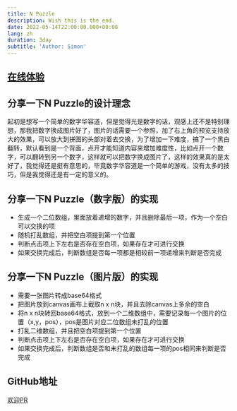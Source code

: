 ```yaml
---
title: N Puzzle
description: Wish this is the end.
date: 2022-05-14T22:00:00.000+00:00
lang: zh
duration: 3day
subtitle: 'Author: Simon'
---
```


  ## [在线体验](https://n-puzzle.hejian.club/)

  ## 分享一下N Puzzle的设计理念

  起初是想写一个简单的数字华容道，但是觉得光是数字的话，观感上还不是特别理想，那我把数字换成图片好了，图片的话需要一个参照，加了右上角的预览支持放大的效果，可以放大到拼图的头部对着去交换，为了增加一下难度，搞了一个黑白翻转，默认看到是一个背面，点开才能知道内容来增加难度性，比如点开一个数字，可以翻转到另一个数字，这样就可以把数字换成图片了，这样的效果真的是太好了，我觉得还是挺有意思的，毕竟数字华容道是一个简单的游戏，没有太多的技巧，但是我觉得还是有一定的意义的。

  ## 分享一下N Puzzle（数字版）的实现
  - 生成一个二位数组，里面放着递增的数字，并且删除最后一项，作为一个空白可以交换的项
  - 随机打乱数组，并把空白项提到第一个位置
  - 判断点击项上下左右是否存在空白项，如果存在才可进行交换
  - 如果交换完成后，判断数组是否每一项都是相较前一项递增来判断是否完成

  ## 分享一下N Puzzle（图片版）的实现
  - 需要一张图片转成base64格式
  - 把图片放到canvas画布上截取n x n块，并且去除canvas上多余的空白
  - 将n x n块转回base64格式，放到一个二维数组中，需要记录每一个图片的位置（x,y，pos），pos是图片对应二位数组未打乱的位置
  - 打乱二维数组，并且把空白项提到第一个位置
  - 判断点击项上下左右是否存在空白项，如果存在才可进行交换
  - 如果交换完成后，判断数组是否和未打乱的数组每一项的pos相同来判断是否完成
  
  ## GitHub地址
  [欢迎PR](https://github.com/Simon-He95/n-puzzle)

